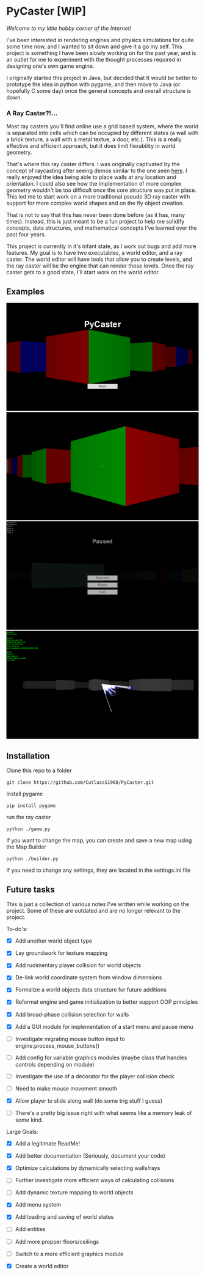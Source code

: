 # PyCaster [WIP]

_Welcome to my little hobby corner of the Internet!_

I've been interested in rendering engines and physics simulations for quite some time now, and I wanted to sit down and give it a go my self. This project is something I have been slowly working on for the past year, and is an outlet for me to experiment with the thought processes required in designing one's own game engine. 

I originally started this project in Java, but decided that It would be better to prototype the idea in python with pygame, and then move to Java (or hopefully C some day) once the general concepts and overall structure is down. 

### A Ray Caster?!...

Most ray casters you'll find online use a grid based system, where the world is separated into cells which can be occupied by different states (a wall with a brick texture, a wall with a metal textue, a door, etc.). This is a really effective and efficient approach, but it does limit flexability in world geometry. 

That's where this ray caster differs. I was originally captivated by the concept of raycasting after seeing demos similar to the one seen [here](https://www.youtube.com/watch?v=58l0SURwYpc). I really enjoyed the idea being able to place walls at any location and orientation. I could also see how the implementation of more complex geometry wouldn't be too difficult once the core structure was put in place. This led me to start work on a more traditional pseudo 3D ray caster with support for more complex world shapes and on the fly object creation.

That is not to say that this has never been done before (as it has, many times). Instead, this is just meant to be a fun project to help me solidify concepts, data structures, and mathematical concepts I've learned over the past four years.

This project is currently in it's infant state, as I work out bugs and add more features. My goal is to have two executables, a world editor, and a ray caster. The world editor will have tools that allow you to create levels, and the ray caster will be the engine that can render those levels. Once the ray caster gets to a good state, I'll start work on the world editor.


## Examples

![](resources/demo_images/demo_03.png)
![](resources/demo_images/demo_02.png)
![](resources/demo_images/demo_01.png)
![](resources/demo_images/demo_04.png)

## Installation

Clone this repo to a folder

```commandline
git clone https://github.com/CutlassS1968/PyCaster.git
```

Install pygame
```commandline
pip install pygame
```

run the ray caster
```commandline
python ./game.py
```

If you want to change the map, you can create and save a new map using the Map Builder
```commandline
python ./builder.py
```

If you need to change any settings, they are located in the settings.ini file

## Future tasks

This is just a collection of various notes I've written while working on the project. Some of these are outdated and are no longer relevant to the project.

To-do's:
- [x] Add another world object type
- [x] Lay groundwork for texture mapping
- [x] Add rudimentary player collision for world objects
- [x] De-link world coordinate system from window dimensions
- [x] Formalize a world objects data structure for future additions
- [x] Reformat engine and game initialization to better support OOP principles
- [x] Add broad-phase collision selection for walls
- [x] Add a GUI module for implementation of a start menu and pause menu
- [ ] Investigate migrating mouse button input to engine.process_mouse_buttons()
- [ ] Add config for variable graphics modules (maybe class that handles controls depending on module)
- [ ] Investigate the use of a decorator for the player collision check
- [ ] Need to make mouse movement smooth
- [x] Allow player to slide along wall (do some trig stuff I guess)
- [ ] There's a pretty big issue right with what seems like a memory leak of some kind.


Large Goals:
- [x] Add a legitimate ReadMe!
- [x] Add better documentation (Seriously, document your code)
- [x] Optimize calculations by dynamically selecting walls/rays
- [ ] Further investigate more efficient ways of calculating collisions
- [ ] Add dynamic texture mapping to world objects
- [x] Add menu system
- [x] Add loading and saving of world states
- [ ] Add entities
- [ ] Add more propper floors/ceilings
- [ ] Switch to a more efficient graphics module
- [x] Create a world editor

